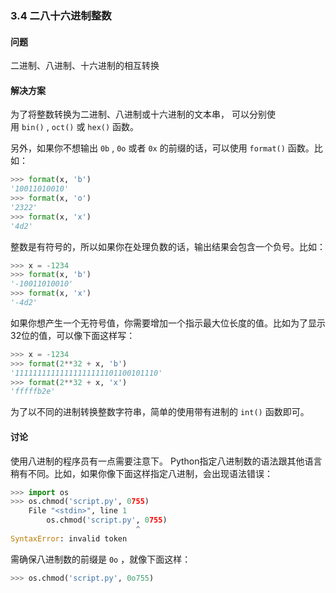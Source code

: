 ### 3.4 二八十六进制整数

#### 问题

二进制、八进制、十六进制的相互转换

#### 解决方案

为了将整数转换为二进制、八进制或十六进制的文本串， 可以分别使用 `bin()` , `oct()` 或 `hex()` 函数。

另外，如果你不想输出 `0b` , `0o` 或者 `0x` 的前缀的话，可以使用 `format()` 函数。比如：

```python
>>> format(x, 'b')
'10011010010'
>>> format(x, 'o')
'2322'
>>> format(x, 'x')
'4d2'
```

整数是有符号的，所以如果你在处理负数的话，输出结果会包含一个负号。比如：

```python
>>> x = -1234
>>> format(x, 'b')
'-10011010010'
>>> format(x, 'x')
'-4d2'
```

如果你想产生一个无符号值，你需要增加一个指示最大位长度的值。比如为了显示32位的值，可以像下面这样写：

```python
>>> x = -1234
>>> format(2**32 + x, 'b')
'11111111111111111111101100101110'
>>> format(2**32 + x, 'x')
'fffffb2e'
```

为了以不同的进制转换整数字符串，简单的使用带有进制的 `int()` 函数即可。

#### 讨论

使用八进制的程序员有一点需要注意下。 Python指定八进制数的语法跟其他语言稍有不同。比如，如果你像下面这样指定八进制，会出现语法错误：

```python
>>> import os
>>> os.chmod('script.py', 0755)
    File "<stdin>", line 1
        os.chmod('script.py', 0755)
                            ^
SyntaxError: invalid token
```

需确保八进制数的前缀是 `0o` ，就像下面这样：

```python
>>> os.chmod('script.py', 0o755)
```

